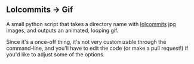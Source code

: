 ## Lolcommits -> Gif

A small python script that takes a directory name with [lolcommits](https://github.com/mroth/lolcommits) jpg images, and outputs an animated, looping gif.

Since it's a once-off thing, it's not very customizable through the command-line, and you'll have to edit the code (or make a pull request!) if you'd like to adjust some of the options.

